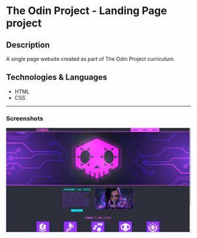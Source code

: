 # The Odin Project - Landing Page project

## Description
A single page website created as part of The Odin Project curriculum.

## Technologies & Languages
- HTML
- CSS

---
### Screenshots
![Screenshot](https://github.com/Deren-Web-Developement-Projects/Odin-Landing-Page/blob/76fac5eed5172f0792ed56ecaeed766f811ae01e/LandingPage.png)
